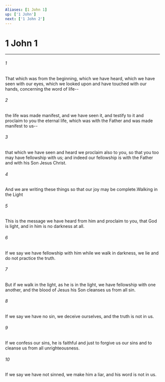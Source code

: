 ```yaml
---
Aliases: [1 John 1]
up: ['1 John']
next: ['1 John 2']
---
```

# 1 John 1

***

 

###### 1 
That which was from the beginning, which we have heard, which we have seen with our eyes, which we looked upon and have touched with our hands, concerning the word of life-- 
 

###### 2 
the life was made manifest, and we have seen it, and testify to it and proclaim to you the eternal life, which was with the Father and was made manifest to us-- 
 

###### 3 
that which we have seen and heard we proclaim also to you, so that you too may have fellowship with us; and indeed our fellowship is with the Father and with his Son Jesus Christ. 
 

###### 4 
And we are writing these things so that our joy may be complete.Walking in the Light
 
 

###### 5 
This is the message we have heard from him and proclaim to you, that God is light, and in him is no darkness at all. 
 

###### 6 
If we say we have fellowship with him while we walk in darkness, we lie and do not practice the truth. 
 

###### 7 
But if we walk in the light, as he is in the light, we have fellowship with one another, and the blood of Jesus his Son cleanses us from all sin. 
 

###### 8 
If we say we have no sin, we deceive ourselves, and the truth is not in us. 
 

###### 9 
If we confess our sins, he is faithful and just to forgive us our sins and to cleanse us from all unrighteousness. 
 

###### 10 
If we say we have not sinned, we make him a liar, and his word is not in us.
 
